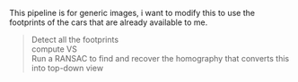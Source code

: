 This pipeline is for generic images, i want to modify this to use the footprints of the cars that are already available to me.
> Detect all the footprints<br>
> compute VS<br>
> Run a RANSAC to find and recover the homography that converts this into top-down view
